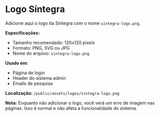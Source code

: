 # Logo Síntegra

Adicione aqui o logo da Síntegra com o nome `sintegra-logo.png`.

**Especificações:**
- Tamanho recomendado: 120x120 pixels
- Formato: PNG, SVG ou JPG
- Nome do arquivo: `sintegra-logo.png`

**Usado em:**
- Página de login
- Header do sistema admin
- Emails de pesquisa

**Localização:**
`/public/assets/logos/sintegra-logo.png`

**Nota:** Enquanto não adicionar o logo, você verá um erro de imagem nas páginas. Isso é normal e não afeta a funcionalidade do sistema.
